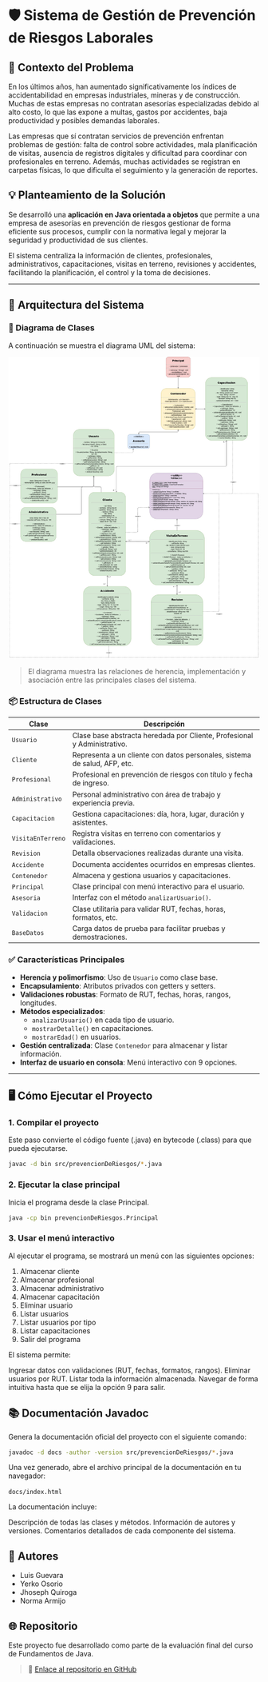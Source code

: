 # 🛡️ Sistema de Gestión de Prevención de Riesgos Laborales

## 🎯 Contexto del Problema

En los últimos años, han aumentado significativamente los índices de accidentabilidad en empresas industriales, mineras y de construcción. Muchas de estas empresas no contratan asesorías especializadas debido al alto costo, lo que las expone a multas, gastos por accidentes, baja productividad y posibles demandas laborales.

Las empresas que sí contratan servicios de prevención enfrentan problemas de gestión: falta de control sobre actividades, mala planificación de visitas, ausencia de registros digitales y dificultad para coordinar con profesionales en terreno. Además, muchas actividades se registran en carpetas físicas, lo que dificulta el seguimiento y la generación de reportes.

## 💡 Planteamiento de la Solución

Se desarrolló una **aplicación en Java orientada a objetos** que permite a una empresa de asesorías en prevención de riesgos gestionar de forma eficiente sus procesos, cumplir con la normativa legal y mejorar la seguridad y productividad de sus clientes.

El sistema centraliza la información de clientes, profesionales, administrativos, capacitaciones, visitas en terreno, revisiones y accidentes, facilitando la planificación, el control y la toma de decisiones.

---

## 🧱 Arquitectura del Sistema

### 🧩 Diagrama de Clases

A continuación se muestra el diagrama UML del sistema:

![Diagrama de Clases](img/diagrama-clases.jpg)

> El diagrama muestra las relaciones de herencia, implementación y asociación entre las principales clases del sistema.

### 📦 Estructura de Clases

| Clase               | Descripción                                                                 |
|---------------------|-----------------------------------------------------------------------------|
| `Usuario`           | Clase base abstracta heredada por Cliente, Profesional y Administrativo.    |
| `Cliente`           | Representa a un cliente con datos personales, sistema de salud, AFP, etc.   |
| `Profesional`       | Profesional en prevención de riesgos con título y fecha de ingreso.         |
| `Administrativo`    | Personal administrativo con área de trabajo y experiencia previa.           |
| `Capacitacion`      | Gestiona capacitaciones: día, hora, lugar, duración y asistentes.           |
| `VisitaEnTerreno`   | Registra visitas en terreno con comentarios y validaciones.                 |
| `Revision`          | Detalla observaciones realizadas durante una visita.                        |
| `Accidente`         | Documenta accidentes ocurridos en empresas clientes.                        |
| `Contenedor`        | Almacena y gestiona usuarios y capacitaciones.                              |
| `Principal`         | Clase principal con menú interactivo para el usuario.                       |
| `Asesoria`          | Interfaz con el método `analizarUsuario()`.                                 |
| `Validacion`        | Clase utilitaria para validar RUT, fechas, horas, formatos, etc.            |
| `BaseDatos`         | Carga datos de prueba para facilitar pruebas y demostraciones.              |

### ✅ Características Principales

- **Herencia y polimorfismo**: Uso de `Usuario` como clase base.
- **Encapsulamiento**: Atributos privados con getters y setters.
- **Validaciones robustas**: Formato de RUT, fechas, horas, rangos, longitudes.
- **Métodos especializados**:
  - `analizarUsuario()` en cada tipo de usuario.
  - `mostrarDetalle()` en capacitaciones.
  - `mostrarEdad()` en usuarios.
- **Gestión centralizada**: Clase `Contenedor` para almacenar y listar información.
- **Interfaz de usuario en consola**: Menú interactivo con 9 opciones.

---

## 🖥️ Cómo Ejecutar el Proyecto

### 1. Compilar el proyecto

Este paso convierte el código fuente (.java) en bytecode (.class) para que pueda ejecutarse.

```bash
javac -d bin src/prevencionDeRiesgos/*.java
```
### 2. Ejecutar la clase principal

Inicia el programa desde la clase Principal.

```bash
java -cp bin prevencionDeRiesgos.Principal
```

### 3. Usar el menú interactivo

Al ejecutar el programa, se mostrará un menú con las siguientes opciones:

1. Almacenar cliente
2. Almacenar profesional
3. Almacenar administrativo
4. Almacenar capacitación
5. Eliminar usuario
6. Listar usuarios
7. Listar usuarios por tipo
8. Listar capacitaciones
9. Salir del programa

El sistema permite:

Ingresar datos con validaciones (RUT, fechas, formatos, rangos).
Eliminar usuarios por RUT.
Listar toda la información almacenada.
Navegar de forma intuitiva hasta que se elija la opción 9 para salir.

## 📚 Documentación Javadoc

Genera la documentación oficial del proyecto con el siguiente comando:

```bash
javadoc -d docs -author -version src/prevencionDeRiesgos/*.java
```
Una vez generado, abre el archivo principal de la documentación en tu navegador:

```docs/index.html```

La documentación incluye:

Descripción de todas las clases y métodos.
Información de autores y versiones.
Comentarios detallados de cada componente del sistema.

## 👥 Autores

- Luis Guevara
- Yerko Osorio
- Jhoseph Quiroga
- Norma Armijo

## 🌐 Repositorio

Este proyecto fue desarrollado como parte de la evaluación final del curso de Fundamentos de Java.

> 🔗 [Enlace al repositorio en GitHub](https://github.com/yerkoppp/EvaluacionFinalMod2.git)